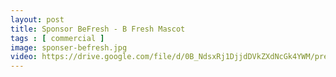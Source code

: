 ```yaml
---
layout: post
title: Sponsor BeFresh - B Fresh Mascot
tags : [ commercial ]
image: sponser-befresh.jpg
video: https://drive.google.com/file/d/0B_NdsxRj1DjjdDVkZXdNcGk4YWM/preview
---
```

